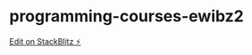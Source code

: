 # programming-courses-ewibz2

[Edit on StackBlitz ⚡️](https://stackblitz.com/edit/programming-courses-ewibz2)